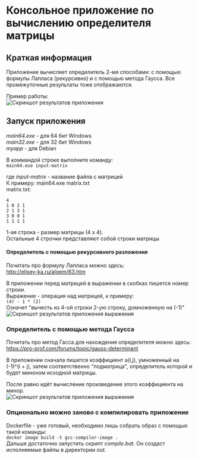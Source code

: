 

# Консольное приложение по вычислению определителя матрицы
## Краткая информация

Приложение вычисляет определитель 2-мя способами: с помощью формулы Лапласа (рекурсивно) и с помощью метода Гаусса. Все промежуточные результаты тоже отображаются.  

Пример работы:  
![Скриншот результатов приложения](../assets/assets/demo1.png?raw=tru)  

## Запуск приложения
*main64.exe* - для 64 бит Windows  
*main32.exe* - для 32 бит Windows  
*myapp* - для Debian  

В коммандой строке выполните команду:  
`main64.exe input-matrix`  

где *input-matrix* - название файла с матрицей  
К примеру: main64.exe matrix.txt  
matrix.txt:
```
4
1 0 2 1
2 1 3 1
3 0 0 1
1 1 1 1
```  
1-ая строка - размер матрицы (4 x 4).  
Остальные 4 строчки представляют собой строки матрицы  

#### Определитель с помощью рекурсивного разложения
Почитать про формулу Лапласа можно здесь:  
http://elisey-ka.ru/algem/63.htm  

В приложении перед матрицей в выражении в скобках пишется номер строки.  
Выражение - операция над матрицей, к примеру:  
`(4) - 1 * (2)`  
Означет "вычесть из 4-ой строки 2-ую строку, домноженную на (-1)"  
![Скриншот результатов приложения выражения](../assets/assets/example-explanation-expression.png?raw=tru)  

### Определитель с помощью метода Гаусса
Почитать про метод Гасса для нахождения определителя можно здесь:  
https://pro-prof.com/forums/topic/gauss-determinant
  
В приложении сначала пишется коэффициент a(i,j), умноженный на (-1)^(i + j), затем соответственно "подматрица", определитель которой и будет миноном исходной матрицы.   

После равно идёт вычисление произведение этого коэффициента на минор.  
![Скриншот результатов приложения выражения](../assets/assets/example-explanation-laplas.png?raw=tru)

### Опционально можно заново с компилировать приложение
Dockerfile - уже готовый, необходимо лишь собрать образ c помощью такой команды:  
`docker image build -t gcc-compiler-image .`  
Дальше достаточно запустить скрипт *compile.bat*. Он создаст исполняемые файлы в директории *out*.